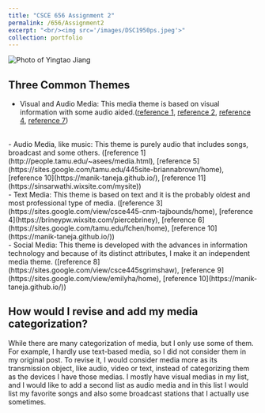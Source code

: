 ```yaml
---
title: "CSCE 656 Assignment 2"
permalink: /656/Assignment2
excerpt: "<br/><img src='/images/DSC1950ps.jpeg'>"
collection: portfolio
---
```

![Photo of Yingtao Jiang](/images/DSC1950ps.jpeg)
## Three Common Themes
- Visual and Audio Media: This media theme is based on visual information with some audio aided.([reference 1](http://people.tamu.edu/~asees/media.html), [reference 2](https://people.tamu.edu/~kieranbeirne01/index.html), [reference 4](https://brineypw.wixsite.com/piercebriney), [reference 7](https://sites.google.com/view/tommygarriga/home))
<br>
- Audio Media, like music: This theme is purely audio that includes songs, broadcast and some others. ([reference 1](http://people.tamu.edu/~asees/media.html), [reference 5](https://sites.google.com/tamu.edu/445site-briannabrown/home), [reference 10](https://manik-taneja.github.io/), [reference 11](https://sinsarwathi.wixsite.com/mysite))
<br>
- Text Media: This theme is based on text and it is the probably oldest and most professional type of media. ([reference 3](https://sites.google.com/view/csce445-cnm-tajbounds/home), [reference 4](https://brineypw.wixsite.com/piercebriney), [reference 6](https://sites.google.com/tamu.edu/fchen/home), [reference 10](https://manik-taneja.github.io/))
<br>
- Social Media: This theme is developed with the advances in information technology and because of its distinct attributes, I make it an independent media theme. ([reference 8](https://sites.google.com/view/csce445sgrimshaw), [reference 9](https://sites.google.com/view/emilyha/home), [reference 10](https://manik-taneja.github.io/))


## How would I revise and add my media categorization?
While there are many categorization of media, but I only use some of them. For example, I hardly use text-based media, so I did not consider them in my original post. To revise it, I would consider media more as its transmission object, like audio, video or text, instead of categorizing them as the devices I have those medias. I mostly have visual medias in my list, and I would like to add a second list as audio media and in this list I would list my favorite songs and also some broadcast stations that I actually use sometimes.